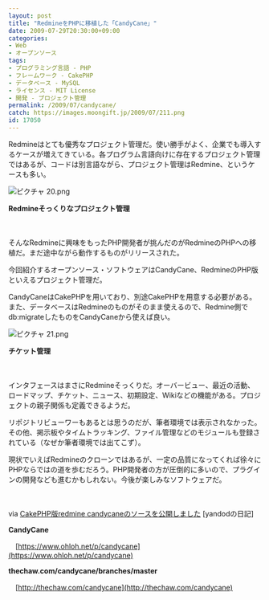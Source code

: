```yaml
---
layout: post
title: "RedmineをPHPに移植した「CandyCane」"
date: 2009-07-29T20:30:00+09:00
categories:
- Web
- オープンソース
tags: 
- プログラミング言語 - PHP
- フレームワーク - CakePHP
- データベース - MySQL
- ライセンス - MIT License
- 開発 - プロジェクト管理
permalink: /2009/07/candycane/
catch: https://images.moongift.jp/2009/07/211.png
id: 17050
---
```

Redmineはとても優秀なプロジェクト管理だ。使い勝手がよく、企業でも導入するケースが増えてきている。各プログラム言語向けに存在するプロジェクト管理ではあるが、コードは別言語ながら、プロジェクト管理はRedmine、というケースも多い。

  

![ピクチャ 20.png](https://images.moongift.jp/2009/07/204.png)  
  
**Redmineそっくりなプロジェクト管理**

  

　

  

そんなRedmineに興味をもったPHP開発者が挑んだのがRedmineのPHPへの移植だ。まだ途中ながら動作するものがリリースされた。

  

今回紹介するオープンソース・ソフトウェアはCandyCane、RedmineのPHP版といえるプロジェクト管理だ。

  
<!--more-->

CandyCaneはCakePHPを用いており、別途CakePHPを用意する必要がある。また、データベースはRedmineのものがそのまま使えるので、Redmine側でdb:migrateしたものをCandyCaneから使えば良い。

  

![ピクチャ 21.png](https://images.moongift.jp/2009/07/211.png)  
  
**チケット管理**

  

　

  

インタフェースはまさにRedmineそっくりだ。オーバービュー、最近の活動、ロードマップ、チケット、ニュース、初期設定、Wikiなどの機能がある。プロジェクトの親子関係も定義できるようだ。

  

リポジトリビューワーもあるとは思うのだが、筆者環境では表示されなかった。その他、掲示板やタイムトラッキング、ファイル管理などのモジュールも登録されている（なぜか筆者環境では出てこず）。

  

現状でいえばRedmineのクローンではあるが、一定の品質になってくれば徐々にPHPならではの道を歩むだろう。PHP開発者の方が圧倒的に多いので、プラグインの開発なども進むかもしれない。今後が楽しみなソフトウェアだ。

  

　

  

via [CakePHP版redmine candycaneのソースを公開しました](http://d.hatena.ne.jp/yandod/20090728/1248737029) [yandodの日記]

  

**CandyCane**  
  
　[https://www.ohloh.net/p/candycane](https://www.ohloh.net/p/candycane)

  

**thechaw.com/candycane/branches/master**

  

　[http://thechaw.com/candycane](http://thechaw.com/candycane)

  
